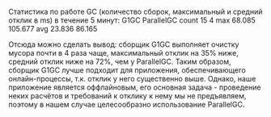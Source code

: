 Статистика по работе GC (количество сборок, максимальный и средний отклик в ms) в течение 5 минут:
G1GC ParallelGC
count 15 4
max 68.085 105.677
avg 23.836 86.165

Отсюда можно сделать вывод: сборщик G1GC выполняет очистку мусора почти в 4 раза чаще, максимальный отклик на 35% ниже, средний отклик ниже на 72%, чем у ParallelGC.
Таким образом, сборщик G1GC лучше подходит для приложения, обеспечивающего онлайн-процессы, т.к. отклик у него существенно выше.
Однако, наше приложение является оффлайновым, его основная задача - проведение неких расчётов и требований к отклику к нему мы не предъявляем, поэтому в нашем случае целесообразно использование ParallelGC.